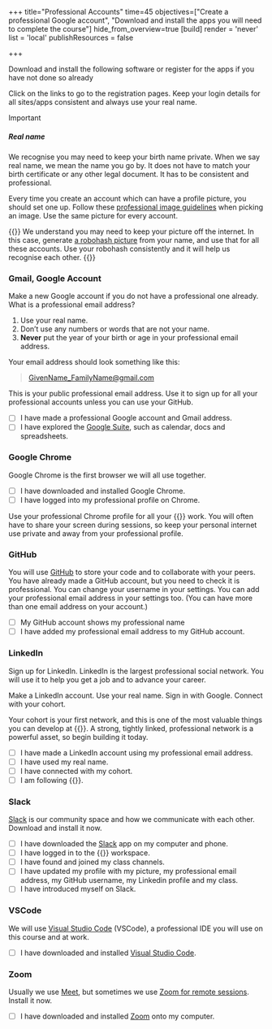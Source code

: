 +++
title="Professional Accounts"
time=45
objectives=["Create a professional Google account", "Download and install the apps you will need to complete the course"]
hide_from_overview=true
[build]
  render = 'never'
  list = 'local'
  publishResources = false

+++

Download and install the following software or register for the apps if you have not done so already

Click on the links to go to the registration pages. Keep your login details for all sites/apps consistent and always use your real name.

> [!IMPORTANT]
>
> ##### Real name
>
> We recognise you may need to keep your birth name private. When we say real name, we mean the name you go by. It does not have to match your birth certificate or any other legal document. It has to be consistent and professional.

Every time you create an account which can have a profile picture, you should set one up. Follow these [professional image guidelines](https://www.linkedin.com/business/talent/blog/product-tips/tips-for-taking-professional-linkedin-profile-pictures) when picking an image. Use the same picture for every account.

{{<note type="tip" title="Robohash" >}}
We understand you may need to keep your picture off the internet. In this case, generate [a robohash picture](https://robohash.org/) from your name, and use that for all these accounts. Use your robohash consistently and it will help us recognise each other.
{{</note>}}

### Gmail, Google Account

Make a new Google account if you do not have a professional one already. What is a professional email address?

1. Use your real name.
1. Don’t use any numbers or words that are not your name.
1. **Never** put the year of your birth or age in your professional email address.

Your email address should look something like this:

> GivenName_FamilyName@gmail.com

This is your public professional email address. Use it to sign up for all your professional accounts unless you can use your GitHub.

- [ ] I have made a professional Google account and Gmail address.
- [ ] I have explored the [Google Suite](https://applieddigitalskills.withgoogle.com/c/en/workspace), such as calendar, docs and spreadsheets.

### Google Chrome

Google Chrome is the first browser we will all use together.

- [ ] I have downloaded and installed Google Chrome.
- [ ] I have logged into my professional profile on Chrome.

Use your professional Chrome profile for all your {{<our-name>}} work. You will often have to share your screen during sessions, so keep your personal internet use private and away from your professional profile.

### GitHub

You will use [GitHub](https://github.com/signup) to store your code and to collaborate with your peers. You have already made a GitHub account, but you need to check it is professional. You can change your username in your settings. You can add your professional email address in your settings too. (You can have more than one email address on your account.)

- [ ] My GitHub account shows my professional name
- [ ] I have added my professional email address to my GitHub account.

### LinkedIn

Sign up for LinkedIn. LinkedIn is the largest professional social network. You will use it to help you get a job and to advance your career.

Make a LinkedIn account. Use your real name. Sign in with Google. Connect with your cohort.

Your cohort is your first network, and this is one of the most valuable things you can develop at {{<our-name>}}. A strong, tightly linked, professional network is a powerful asset, so begin building it today.

- [ ] I have made a LinkedIn account using my professional email address.
- [ ] I have used my real name.
- [ ] I have connected with my cohort.
- [ ] I am following {{<our-name>}}.

### Slack

[Slack](https://slack.com/intl/en-gb) is our community space and how we communicate with each other. Download and install it now.

- [ ] I have downloaded the [Slack](https://slack.com/intl/en-gb) app on my computer and phone.
- [ ] I have logged in to the {{<our-name>}} workspace.
- [ ] I have found and joined my class channels.
- [ ] I have updated my profile with my picture, my professional email address, my GitHub username, my Linkedin profile and my class.
- [ ] I have introduced myself on Slack.

### VSCode

We will use [Visual Studio Code](https://code.visualstudio.com/) (VSCode), a professional IDE you will use on this course and at work.

- [ ] I have downloaded and installed [Visual Studio Code](https://code.visualstudio.com/).

### Zoom

Usually we use [Meet](https://applieddigitalskills.withgoogle.com/c/college-and-continuing-education/en/google-meet-for-beginners/overview.html), but sometimes we use [Zoom for remote sessions](https://zoom.us/download). Install it now.

- [ ] I have downloaded and installed [Zoom](https://zoom.us/download) onto my computer.
